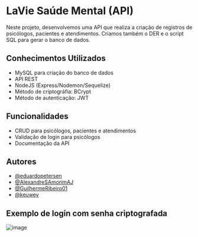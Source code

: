 # LaVie Saúde Mental (API)

Neste projeto, desenvolvemos uma API que realiza a criação de registros de psicólogos, pacientes e atendimentos. Criamos também o DER e o script SQL para gerar o banco de dados.

## Conhecimentos Utilizados

- MySQL para criação do banco de dados
- API REST
- NodeJS (Express/Nodemon/Sequelize)
- Método de criptográfia: BCrypt
- Método de autenticação: JWT


## Funcionalidades

- CRUD para psicólogos, pacientes e atendimentos
- Validação de login para psicólogos
- Documentação da API

## Autores

- [@eduardopetersen](https://github.com/eduardopetersen)
- [@AlexandreSAmorimAJ](https://github.com/AlexandreSAmorimAJ)
- [@GuilhermeRibeiro01](https://github.com/GuilhermeRibeiro01)
- [@keuwey](https://github.com/keuwey)


## Exemplo de login com senha criptografada

![image](https://user-images.githubusercontent.com/75628342/190638670-13a3bd72-c921-475d-a343-c504be21375d.png)

